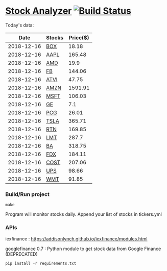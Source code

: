 # [Stock Analyzer](https://ogoyal.github.io/StockAnalyzer/) [![Build Status](https://travis-ci.org/ogoyal/StockAnalyzer.svg?branch=master)](https://travis-ci.org/ogoyal/StockAnalyzer)

Today's data:

| Date| Stocks| Price($) | 
| --- | --- | ---  | 
| 2018-12-16| [BOX](https://plot.ly/~ogoyal/14)| 18.18 | 
| 2018-12-16| [AAPL](https://plot.ly/~ogoyal/8)| 165.48 | 
| 2018-12-16| [AMD](https://plot.ly/~ogoyal/6)| 19.9 | 
| 2018-12-16| [FB](https://plot.ly/~ogoyal/4)| 144.06 | 
| 2018-12-16| [ATVI](https://plot.ly/~ogoyal/10)| 47.75 | 
| 2018-12-16| [AMZN](https://plot.ly/~ogoyal/12)| 1591.91 | 
| 2018-12-16| [MSFT](https://plot.ly/~ogoyal/2)| 106.03 | 
| 2018-12-16| [GE](https://plot.ly/~ogoyal/20)| 7.1 | 
| 2018-12-16| [PCG](https://plot.ly/~ogoyal/16)| 26.01 | 
| 2018-12-16| [TSLA](https://plot.ly/~ogoyal/18)| 365.71 | 
| 2018-12-16| [RTN](https://plot.ly/~ogoyal/26)| 169.85 | 
| 2018-12-16| [LMT](https://plot.ly/~ogoyal/24)| 287.7 | 
| 2018-12-16| [BA](https://plot.ly/~ogoyal/22)| 318.75 | 
| 2018-12-16| [FDX](https://plot.ly/~ogoyal/32)| 184.11 | 
| 2018-12-16| [COST](https://plot.ly/~ogoyal/28)| 207.06 | 
| 2018-12-16| [UPS](https://plot.ly/~ogoyal/34)| 98.66 | 
| 2018-12-16| [WMT](https://plot.ly/~ogoyal/30)| 91.85 | 

### Build/Run project

```
make
```

Program will monitor stocks daily. Append your list of stocks in tickers.yml

### APIs
iexfinance : https://addisonlynch.github.io/iexfinance/modules.html

googlefinance 0.7 : Python module to get stock data from Google Finance (DEPRECATED)

```
pip install -r requirements.txt
```
